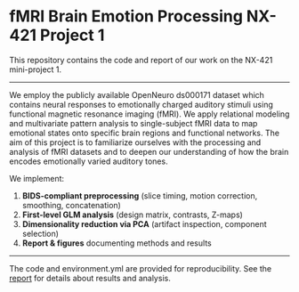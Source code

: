 # fMRI Brain Emotion Processing NX-421 Project 1
This repository contains the code and report of our work on the NX-421 mini-project 1. 

---
We employ the publicly available OpenNeuro ds000171 dataset which contains neural responses to 
emotionally charged auditory stimuli using functional magnetic resonance imaging (fMRI).
We apply relational modeling and multivariate pattern analysis to single-subject fMRI data to map emotional states onto specific brain regions and functional networks.
The aim of this project is to familiarize ourselves with the processing and analysis of fMRI datasets and to deepen our understanding of how the brain encodes emotionally varied auditory tones.

We implement:
1. **BIDS-compliant preprocessing** (slice timing, motion correction, smoothing, concatenation)  
2. **First-level GLM analysis** (design matrix, contrasts, Z-maps)  
3. **Dimensionality reduction via PCA** (artifact inspection, component selection)  
4. **Report & figures** documenting methods and results

---
The code and environment.yml are provided for reproducibility. See the [report](./Report.pdf) for details about results and analysis.
